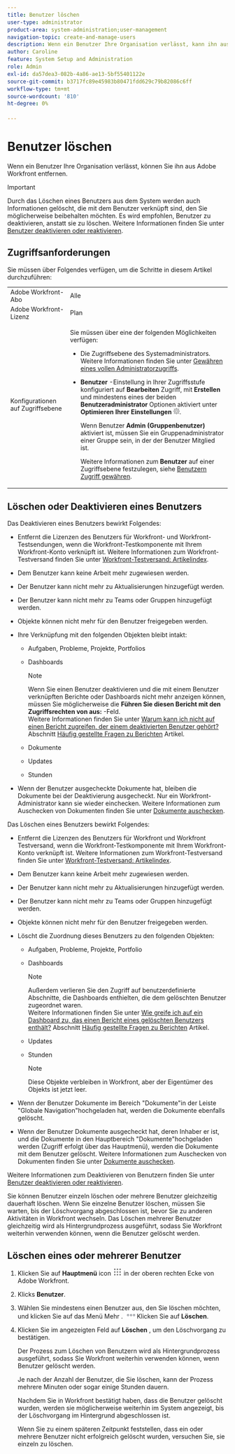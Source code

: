 ```yaml
---
title: Benutzer löschen
user-type: administrator
product-area: system-administration;user-management
navigation-topic: create-and-manage-users
description: Wenn ein Benutzer Ihre Organisation verlässt, kann ihn aus Workfront entfernen. Wir empfehlen jedoch, Benutzer zu deaktivieren, anstatt sie zu löschen.
author: Caroline
feature: System Setup and Administration
role: Admin
exl-id: da57dea3-082b-4a86-ae13-5bf55401122e
source-git-commit: b3717fc89e45983b80471fdd629c79b82086c6ff
workflow-type: tm+mt
source-wordcount: '810'
ht-degree: 0%

---
```


# Benutzer löschen

Wenn ein Benutzer Ihre Organisation verlässt, können Sie ihn aus Adobe Workfront entfernen.

>[!IMPORTANT]
>
>Durch das Löschen eines Benutzers aus dem System werden auch Informationen gelöscht, die mit dem Benutzer verknüpft sind, den Sie möglicherweise beibehalten möchten. Es wird empfohlen, Benutzer zu deaktivieren, anstatt sie zu löschen. Weitere Informationen finden Sie unter [Benutzer deaktivieren oder reaktivieren](../../../administration-and-setup/add-users/create-and-manage-users/deactivate-a-user.md).
<!--
>* The procedure described on this page applies only to organizations that have not yet been onboarded to the Admin Console. If your organization has been onboarded to the Adobe Admin Console, you must perform this action through the Adobe Admin Console.
>
>Deleting a user from the [!DNL Adobe Admin Console] deactivates the user in [!DNL Workfront], but does not delete them from [!DNL Workfront].
>
>  For instructions on deleting a user in the Adobe Admin Console, see the section "Permanently delete users" in the article [Manage users individually](https://helpx.adobe.com/enterprise/using/manage-users-individually.html) or contact your Adobe Admin Console Administrator.
>
>  For a list of procedures that differ based on whether your organization has been onboarded to the Adobe Admin Console, see [Platform-based administration differences (Adobe Workfront/Adobe Business Platform)](../../../administration-and-setup/get-started-wf-administration/actions-in-admin-console.md).
>
-->

## Zugriffsanforderungen

Sie müssen über Folgendes verfügen, um die Schritte in diesem Artikel durchzuführen:

<table style="table-layout:auto"> 
 <col> 
 <col> 
 <tbody> 
  <tr> 
   <td role="rowheader">Adobe Workfront-Abo</td> 
   <td>Alle</td> 
  </tr> 
  <tr> 
   <td role="rowheader">Adobe Workfront-Lizenz</td> 
   <td>Plan</td> 
  </tr> 
  <tr> 
   <td role="rowheader">Konfigurationen auf Zugriffsebene</td> 
   <td> <p>Sie müssen über eine der folgenden Möglichkeiten verfügen:</p> 
    <ul> 
     <li> <p>Die Zugriffsebene des Systemadministrators. Weitere Informationen finden Sie unter <a href="../../../administration-and-setup/add-users/configure-and-grant-access/grant-a-user-full-administrative-access.md" class="MCXref xref">Gewähren eines vollen Administratorzugriffs</a>. </p> </li> 
     <li> <p><b>Benutzer</b> -Einstellung in Ihrer Zugriffsstufe konfiguriert auf <b>Bearbeiten</b> Zugriff, mit <b>Erstellen</b> und mindestens eines der beiden <b>Benutzeradministrator</b> Optionen aktiviert unter <b>Optimieren Ihrer Einstellungen</b> <img src="assets/gear-icon-in-access-levels.png">. </p> <p>Wenn Benutzer <b>Admin (Gruppenbenutzer)</b> aktiviert ist, müssen Sie ein Gruppenadministrator einer Gruppe sein, in der der Benutzer Mitglied ist.</p> <p>Weitere Informationen zum <b>Benutzer</b> auf einer Zugriffsebene festzulegen, siehe <a href="../../../administration-and-setup/add-users/configure-and-grant-access/grant-access-other-users.md" class="MCXref xref">Benutzern Zugriff gewähren</a>.</p> </li> 
    </ul> </td> 
  </tr> 
 </tbody> 
</table>

## Löschen oder Deaktivieren eines Benutzers

Das Deaktivieren eines Benutzers bewirkt Folgendes:

* Entfernt die Lizenzen des Benutzers für Workfront- und Workfront-Testsendungen, wenn die Workfront-Testkomponente mit Ihrem Workfront-Konto verknüpft ist. Weitere Informationen zum Workfront-Testversand finden Sie unter [Workfront-Testversand: Artikelindex](../../../workfront-proof/workfront-proof.md).
* Dem Benutzer kann keine Arbeit mehr zugewiesen werden.
* Der Benutzer kann nicht mehr zu Aktualisierungen hinzugefügt werden.
* Der Benutzer kann nicht mehr zu Teams oder Gruppen hinzugefügt werden.
* Objekte können nicht mehr für den Benutzer freigegeben werden.
* Ihre Verknüpfung mit den folgenden Objekten bleibt intakt:

   * Aufgaben, Probleme, Projekte, Portfolios
   * Dashboards

     >[!NOTE]
     >
     >Wenn Sie einen Benutzer deaktivieren und die mit einem Benutzer verknüpften Berichte oder Dashboards nicht mehr anzeigen können, müssen Sie möglicherweise die **Führen Sie diesen Bericht mit den Zugriffsrechten von aus:** -Feld.\
     >Weitere Informationen finden Sie unter [Warum kann ich nicht auf einen Bericht zugreifen, der einem deaktivierten Benutzer gehört?](../../../reports-and-dashboards/reports/tips-tricks-and-troubleshooting/reports-faq.md#why) Abschnitt [Häufig gestellte Fragen zu Berichten](../../../reports-and-dashboards/reports/tips-tricks-and-troubleshooting/reports-faq.md) Artikel.

   * Dokumente
   * Updates
   * Stunden

* Wenn der Benutzer ausgecheckte Dokumente hat, bleiben die Dokumente bei der Deaktivierung ausgecheckt. Nur ein Workfront-Administrator kann sie wieder einchecken. Weitere Informationen zum Auschecken von Dokumenten finden Sie unter [Dokumente auschecken](../../../documents/managing-documents/check-out-documents.md).

Das Löschen eines Benutzers bewirkt Folgendes:

* Entfernt die Lizenzen des Benutzers für Workfront und Workfront Testversand, wenn die Workfront-Testkomponente mit Ihrem Workfront-Konto verknüpft ist. Weitere Informationen zum Workfront-Testversand finden Sie unter [Workfront-Testversand: Artikelindex](../../../workfront-proof/workfront-proof.md).
* Dem Benutzer kann keine Arbeit mehr zugewiesen werden.
* Der Benutzer kann nicht mehr zu Aktualisierungen hinzugefügt werden.
* Der Benutzer kann nicht mehr zu Teams oder Gruppen hinzugefügt werden.
* Objekte können nicht mehr für den Benutzer freigegeben werden.
* Löscht die Zuordnung dieses Benutzers zu den folgenden Objekten:

   * Aufgaben, Probleme, Projekte, Portfolio
   * Dashboards

     >[!NOTE]
     >
     >Außerdem verlieren Sie den Zugriff auf benutzerdefinierte Abschnitte, die Dashboards enthielten, die dem gelöschten Benutzer zugeordnet waren.\
     >Weitere Informationen finden Sie unter [Wie greife ich auf ein Dashboard zu, das einen Bericht eines gelöschten Benutzers enthält?](../../../reports-and-dashboards/reports/tips-tricks-and-troubleshooting/reports-faq.md#how) Abschnitt [Häufig gestellte Fragen zu Berichten](../../../reports-and-dashboards/reports/tips-tricks-and-troubleshooting/reports-faq.md) Artikel.

   * Updates
   * Stunden

     >[!NOTE]
     >
     >Diese Objekte verbleiben in Workfront, aber der Eigentümer des Objekts ist jetzt leer.

* Wenn der Benutzer Dokumente im Bereich &quot;Dokumente&quot;in der Leiste &quot;Globale Navigation&quot;hochgeladen hat, werden die Dokumente ebenfalls gelöscht.
* Wenn der Benutzer Dokumente ausgecheckt hat, deren Inhaber er ist, und die Dokumente in den Hauptbereich &quot;Dokumente&quot;hochgeladen werden (Zugriff erfolgt über das Hauptmenü), werden die Dokumente mit dem Benutzer gelöscht. Weitere Informationen zum Auschecken von Dokumenten finden Sie unter [Dokumente auschecken](../../../documents/managing-documents/check-out-documents.md).

Weitere Informationen zum Deaktivieren von Benutzern finden Sie unter [Benutzer deaktivieren oder reaktivieren](../../../administration-and-setup/add-users/create-and-manage-users/deactivate-a-user.md).

Sie können Benutzer einzeln löschen oder mehrere Benutzer gleichzeitig dauerhaft löschen. Wenn Sie einzelne Benutzer löschen, müssen Sie warten, bis der Löschvorgang abgeschlossen ist, bevor Sie zu anderen Aktivitäten in Workfront wechseln. Das Löschen mehrerer Benutzer gleichzeitig wird als Hintergrundprozess ausgeführt, sodass Sie Workfront weiterhin verwenden können, wenn die Benutzer gelöscht werden.

## Löschen eines oder mehrerer Benutzer

1. Klicken Sie auf **Hauptmenü** icon ![](assets/main-menu-icon.png) in der oberen rechten Ecke von Adobe Workfront.

1. Klicks **Benutzer**.
1. Wählen Sie mindestens einen Benutzer aus, den Sie löschen möchten, und klicken Sie auf das Menü Mehr . ![](assets/more-icon.png)Klicken Sie auf **Löschen**.
1. Klicken Sie im angezeigten Feld auf **Löschen** , um den Löschvorgang zu bestätigen.

   Der Prozess zum Löschen von Benutzern wird als Hintergrundprozess ausgeführt, sodass Sie Workfront weiterhin verwenden können, wenn Benutzer gelöscht werden.

   Je nach der Anzahl der Benutzer, die Sie löschen, kann der Prozess mehrere Minuten oder sogar einige Stunden dauern.

   Nachdem Sie in Workfront bestätigt haben, dass die Benutzer gelöscht wurden, werden sie möglicherweise weiterhin im System angezeigt, bis der Löschvorgang im Hintergrund abgeschlossen ist.

   Wenn Sie zu einem späteren Zeitpunkt feststellen, dass ein oder mehrere Benutzer nicht erfolgreich gelöscht wurden, versuchen Sie, sie einzeln zu löschen.

